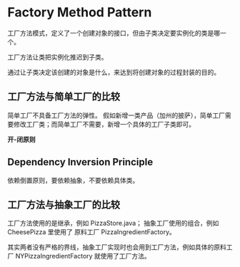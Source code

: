 # Factory Method Pattern

工厂方法模式，定义了一个创建对象的接口，但由子类决定要实例化的类是哪一个。

工厂方法让类把实例化推迟到子类。

通过让子类决定该创建的对象是什么，来达到将创建对象的过程封装的目的。

## 工厂方法与简单工厂的比较
简单工厂不具备工厂方法的弹性。
假如新增一类产品（加州的披萨），简单工厂需要修改工厂类；而简单工厂不需要，新增一个具体的工厂子类即可。

**开-闭原则**

## Dependency Inversion Principle
依赖倒置原则，要依赖抽象，不要依赖具体类。

## 工厂方法与抽象工厂的比较
工厂方法使用的是继承，例如 PizzaStore.java；
抽象工厂使用的组合，例如 CheesePizza 里使用了 原料工厂 PizzaIngredientFactory。

其实两者没有严格的界线，抽象工厂实现时也会用到工厂方法，例如具体的原料工厂 NYPizzaIngredientFactory 就使用了工厂方法。